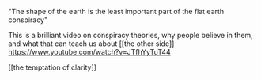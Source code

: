 "The shape of the earth is the least important part of the flat earth conspiracy"

This is a brilliant video on conspiracy theories, why people believe in them, and what that can teach us about [[the other side]]
https://www.youtube.com/watch?v=JTfhYyTuT44

[[the temptation of clarity]]